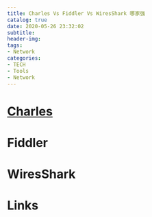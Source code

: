 ```yaml
---
title: Charles Vs Fiddler Vs WiresShark 哪家强
catalog: true
date: 2020-05-26 23:32:02
subtitle:
header-img:
tags:
- Network
categories:
- TECH
- Tools
- Network
---
```


# [Charles](https://www.charlesproxy.com/)

# Fiddler

# WiresShark

# Links